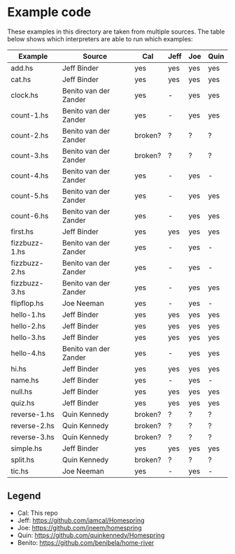 # Example code

These examples in this directory are taken from multiple sources.
The table below shows which interpreters are able to run which examples:

| Example       | Source                | Cal     | Jeff | Joe | Quin |
| ------------- | --------------------- | ------- | ---- | --- | ---- |
| add.hs        | Jeff Binder           | yes     | yes  | yes | yes  |
| cat.hs        | Jeff Binder           | yes     | yes  | yes | yes  |
| clock.hs      | Benito van der Zander | yes     | -    | yes | yes  |
| count-1.hs    | Benito van der Zander | yes     | -    | yes | yes  |
| count-2.hs    | Benito van der Zander | broken? | ?    | ?   | ?    |
| count-3.hs    | Benito van der Zander | broken? | ?    | ?   | ?    |
| count-4.hs    | Benito van der Zander | yes     | -    | yes | -    |
| count-5.hs    | Benito van der Zander | yes     | -    | yes | yes  |
| count-6.hs    | Benito van der Zander | yes     | -    | yes | yes  |
| first.hs      | Jeff Binder           | yes     | yes  | yes | yes  |
| fizzbuzz-1.hs | Benito van der Zander | yes     | -    | yes | -    |
| fizzbuzz-2.hs | Benito van der Zander | yes     | -    | yes | -    |
| fizzbuzz-3.hs | Benito van der Zander | yes     | -    | yes | yes  |
| flipflop.hs   | Joe Neeman            | yes     | -    | yes | -    |
| hello-1.hs    | Jeff Binder           | yes     | yes  | yes | yes  |
| hello-2.hs    | Jeff Binder           | yes     | yes  | yes | yes  |
| hello-3.hs    | Jeff Binder           | yes     | yes  | yes | yes  |
| hello-4.hs    | Benito van der Zander | yes     | -    | yes | yes  |
| hi.hs         | Jeff Binder           | yes     | yes  | yes | yes  |
| name.hs       | Jeff Binder           | yes     | -    | yes | -    |
| null.hs       | Jeff Binder           | yes     | yes  | yes | yes  |
| quiz.hs       | Jeff Binder           | yes     | yes  | yes | yes  |
| reverse-1.hs  | Quin Kennedy          | broken? | ?    | ?   | ?    |
| reverse-2.hs  | Quin Kennedy          | broken? | ?    | ?   | ?    |
| reverse-3.hs  | Quin Kennedy          | broken? | ?    | ?   | ?    |
| simple.hs     | Jeff Binder           | yes     | yes  | yes | yes  |
| split.hs      | Quin Kennedy          | broken? | ?    | ?   | ?    |
| tic.hs        | Joe Neeman            | yes     | -    | yes | -    |


## Legend

* Cal: This repo
* Jeff: https://github.com/iamcal/Homespring
* Joe: https://github.com/jneem/homespring
* Quin: https://github.com/quinkennedy/Homespring
* Benito: https://github.com/benibela/home-river
